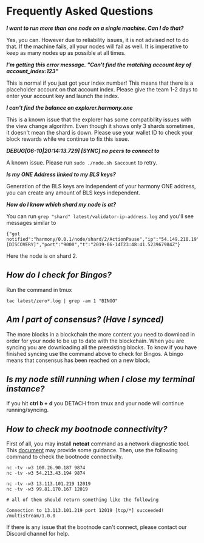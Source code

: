 # Frequently Asked Questions

_**I want to run more than one node on a single machine. Can I do that?**_

Yes, you can. However due to reliability issues, it is not advised not to do that. If the machine fails, all your nodes will fail as well. It is imperative to keep as many nodes up as possible at all times.

_**I'm getting this error message. "Can't find the matching account key of account\_index:123"**_

This is normal if you just got your index number! This means that there is a placeholder account on that account index. Please give the team 1-2 days to enter your account key and launch the index.

_**I can't find the balance on explorer.harmony.one**_

This is a known issue that the explorer has some compatibility issues with the view change algorithm. Even though it shows only 3 shards sometimes, it doesn't mean the shard is down. Please use your wallet ID to check your block rewards while we continue to fix this issue.

_**DEBUG\[06-10\|20:14:13.729\] \[SYNC\] no peers to connect to**_

A known issue. Please run `sudo ./node.sh $account` to retry.

_**Is my ONE Address linked to my BLS keys?**_

Generation of the BLS keys are independent of your harmony ONE address, you can create any amount of BLS keys independent.

_**How do I know which shard my node is at?**_

You can run `grep "shard" latest/validator-ip-address.log` and you'll see messages similar to

```text
{"got notified":"harmony/0.0.1/node/shard/2/ActionPause","ip":"54.149.210.19","lvl":"info","msg":"[DISCOVERY]","port":"9000","t":"2019-06-14T23:48:41.523967984Z"}
```

Here the node is on shard 2.

## _How do I check for Bingos?_

Run the command in tmux

`tac latest/zero*.log | grep -am 1 "BINGO"`

## _Am I part of consensus? \(Have I synced\)_

The more blocks in a blockchain the more content you need to download in order for your node to be up to date with the blockchain. When you are syncing you are downloading all the preexisting blocks. To know if you have finished syncing use the command above to check for Bingos. A bingo means that consensus has been reached on a new block.

## _Is my node still running when I close my terminal instance?_

If you hit **ctrl b + d** you DETACH from tmux and your node will continue running/syncing.

## _How to check my bootnode connectivity?_

First of all, you may install **netcat** command as a network diagnostic tool. This [document](https://ixnfo.com/en/installing-and-using-netcat.html) may provide some guidance. Then, use the following command to check the bootnode connectivity.

```text
nc -tv -w3 100.26.90.187 9874
nc -tv -w3 54.213.43.194 9874

nc -tv -w3 13.113.101.219 12019
nc -tv -w3 99.81.170.167 12019

# all of them should return something like the following

Connection to 13.113.101.219 port 12019 [tcp/*] succeeded!
/multistream/1.0.0
```

If there is any issue that the bootnode can't connect, please contact our Discord channel for help.

